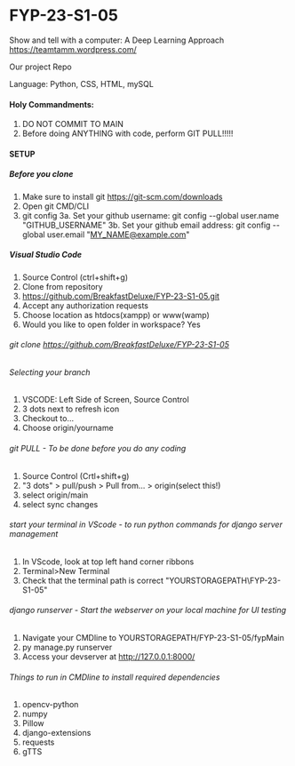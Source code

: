 # FYP-23-S1-05
Show and tell with a computer: A Deep Learning Approach
https://teamtamm.wordpress.com/

Our project Repo


Language: Python, CSS, HTML, mySQL

#### Holy Commandments:
1. DO NOT COMMIT TO MAIN
2. Before doing ANYTHING with code, perform GIT PULL!!!!!

#### SETUP

##### Before you clone
1. Make sure to install git https://git-scm.com/downloads
2. Open git CMD/CLI
3. git config
3a. Set your github username: git config --global user.name "GITHUB_USERNAME"
3b. Set your github email address: git config --global user.email "MY_NAME@example.com"


##### Visual Studio Code
1. Source Control (ctrl+shift+g)
2. Clone from repository
3. https://github.com/BreakfastDeluxe/FYP-23-S1-05.git
4. Accept any authorization requests
5. Choose location as htdocs(xampp) or www(wamp)
6. Would you like to open folder in workspace? Yes

###### git clone https://github.com/BreakfastDeluxe/FYP-23-S1-05

###### Selecting your branch
1. VSCODE: Left Side of Screen, Source Control
2. 3 dots next to refresh icon
3. Checkout to...
4. Choose origin/yourname

###### git PULL - To be done before you do any coding
1. Source Control (Crtl+shift+g)
2. "3 dots" > pull/push > Pull from... > origin(select this!)
3. select origin/main
4. select sync changes

###### start your terminal in VScode - to run python commands for django server management
1. In VScode, look at top left hand corner ribbons
2. Terminal>New Terminal
3. Check that the terminal path is correct "YOURSTORAGEPATH\FYP-23-S1-05"

###### django runserver - Start the webserver on your local machine for UI testing
1. Navigate your CMDline to YOURSTORAGEPATH/FYP-23-S1-05/fypMain
2. py manage.py runserver
3. Access your devserver at http://127.0.0.1:8000/

###### Things to run in CMDline to install required dependencies
1. opencv-python
2. numpy
3. Pillow
4. django-extensions
5. requests
6. gTTS
